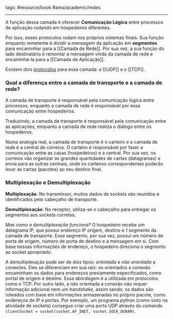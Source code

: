 tags: #resource/book #area/academic/redes 
_____________________
A função dessa camada é oferecer **Comunicação Lógica** entre processos de aplicação rodando em hospedeiros diferentes.

Por isso, esses protocolos rodam nos próprios sistemas finais. Sua função enquanto remetente é dividir a mensagem da aplicação em **segmentos** para encaminhar para a [[Camada de Rede]]. Por sua vez, a sua função do lado destinatário é remontar a mensagem vinda da camada de rede e encaminhá-la para a [[Camada de Aplicação]].

Existem dois [protocolos](Protocolo) para essa camada: o [[UDP]] e o [[TCP]].
### Qual a diferença entre a camada de transporte e a camada de rede?

A camada de transporte é responsável pela comunicação lógica entre processos, enquanto a camada de rede é responsável por essa comunicação entre hospedeiros.

Traduzindo, a camada de transporte é responsável pela comunicação entre as aplicações, enquanto a camada de rede realiza o diálogo entre os hospedeiros.

Numa analogia real, a camada de transporte é o carteiro e a camada de rede é a central de correios. O carteiro é responsável por fazer a comunicação entre as casas (hospedeiros)  e a central. Por sua vez, os correios vão organizar as grandes quantidades de cartas (datagramas) e envia para as outras centrais, onde os carteiros correspondentes poderão levar as cartas (pacotes) ao seu destino final.


### Multiplexação e Demultiplexação

**Multiplexação**: No transmissor, muitos dados de sockets são reunidos e identificados pelo cabeçalho de transporte.

**Demultiplexação**: No receptor, utiliza-se o cabeçalho para entregar os segmentos aos sockets corretos.

*Mas como a demultiplexação funciona?* O hospedeiro recebe um datagrama IP, que possui endereço IP origem, destino e 1 segmento da camada de transporte. Esse segmento, por sua vez, possui um número de porta de origem, número de porta de destino e a mensagem em si. Com base nessas informações de endereço, o hospedeiro direciona o segmento ao socket apropriado.

A demultiplexação pode ser de dois tipos: *orientada* e *não orientada* a conexões. Eles se diferenciam em sua raiz: os orientados a conexão encaminham os dados para endereços previamente especificados, como portal de origem e destino. Essa abordagem é a utilizada em protocolos como o TCP. Por outro lado, a não orientada a conexão não requer informação adicional nem um *handshake*, assim sendo, os dados são roteados com base em informações armazenadas no próprio pacote, como endereços de IP e portas. Por exemplo, um programa python (como visto na atividade de sockets) consegue criar uma porta UDP através do comando `clientSocket = socket(socket.AF_INET, socket.SOCK_DGRAM)`.
